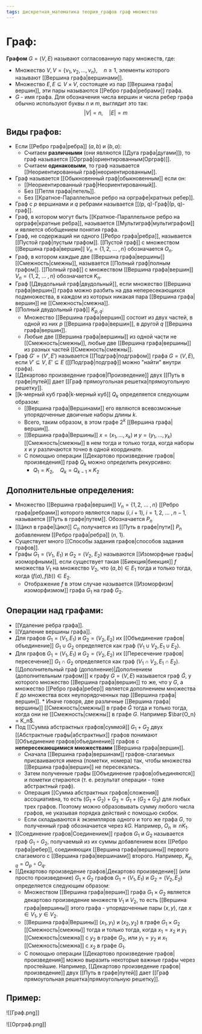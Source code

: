 ```yaml
---
tags: дискретная_математика теория_графов граф множество
---
```

# Граф:
**Графом** $G = (V, E)$ называют согласованную пару множеств, где:
* Множество $V, V = \{\nu_1, \nu_2, ... ,\nu_n\},\quad n \geq1$, элементы которого называют [[Вершина графа|вершинами]].
* Множество $E, E \subseteq V\; \times\; V$, состоящее из пар [[Вершина графа|вершин]], эти пары называются [[Ребро графа|ребрами]] графа.
* $G$ - имя графа.
Для обозначения числа вершин и числа ребер графа обычно используют буквы $n$ и $m$, выглядит это так: $$|V| = n, \quad |E| = m$$

## Виды графов:
* Если [[Ребро графа|ребра]] $(a, b)$ и $(b, a)$: 
	* Считаем **различными** (они являются [[Дуга графа|дугами]]), то граф называется [[Орграф|ориентированным(Орграф)]].
	* Считаем **одинаковыми**, то граф называется [[Неориентированный граф|неориентированным]].
* Граф называется [[Обыкновенный граф|обыкновенным]] если он:
	* [[Неориентированный граф|Неориентированный]].
	* Без [[Петля графа|петель]].
	* Без [[Кратное-Параллельное ребро на орграфе|кратных ребер]].
* Граф с $p$ вершинами и $q$ ребрами называется [[(p, q)-Граф|(p, q)-граф]].
* Граф, в котором могут быть [[Кратное-Параллельное ребро на орграфе|кратные ребра]], называется [[Мультиграф|мультиграфом]] и является обобщением понятия графа.
* Граф, не содержащий ни одного [[Ребро графа|ребра]], называется [[Пустой граф|пустым графом]]. [[Пустой граф]] с множеством [[Вершина графа|вершин]] $V_n = \{1,2,\:...\:,n\}$ обозначается $O_n$.
* Граф, в котором каждые две [[Вершина графа|вершины]] [[Смежность|смежны]], называется [[Полный граф|полным графом]]. [[Полный граф]] с множеством [[Вершина графа|вершин]] $V_n = \{1,2,\:...\:,n\}$ обозначается $K_n$.
* Граф [[Двудольный граф|двудольный]], если множество [[Вершина графа|вершин]] графа можно разбить на два непересекающихся подмножества, в каждом из которых никакая пара [[Вершина графа|вершин]] не [[Смежность|смежна]].
* [[Полный двудольный граф]] $K_{p,q}$:
	* Множество [[Вершина графа|вершин]] состоит из двух частей, в одной из них $p$ [[Вершина графа|вершин]], в другой $q$ [[Вершина графа|вершин]].
	* Любые две [[Вершина графа|вершины]] из одной части не [[Смежность|смежны]], любые две [[Вершина графа|вершины]] из разных частей [[Смежность|смежны]].
* Граф $G' = (V', E')$ называется [[Подграф|подграфом]] графа $G = (V, E)$, если $V' \subseteq V, \; E' \subseteq E$ ([[Подграф|подграф]] можно "найти" внутри графа).
* [[Декартово произведение графов|Произведение]] двух [[Путь в графе|путей]] дает [[Граф прямоугольная решетка|прямоугольную решетку]].
* [[k-мерный куб граф|k-мерный куб]] $Q_k$ определяется следующим образом:
	* [[Вершина графа|Вершинами]] его являются всевозможные упорядоченные двоичные наборы длины $k$. 
	* Всего, таким образом, в этом графе $2^k$ [[Вершина графа|вершин]].
	* [[Вершина графа|Вершины]] $x = (x_1,...,x_k)$ и $y = (y_1,...,y_k)$ [[Смежность|смежны]] в нем тогда и только тогда, когда наборы $x$ и $y$ различаются точно в одной координате.
	* С помощью операции [[Декартово произведение графов|произведения]] граф $Q_k$ можно определить рекурсивно:
		* $Q_1 = K_2, \quad Q_k = Q_{k-1} \times K_2$
## Дополнительные определения:
* Множество [[Вершина графа|вершин]] $V_n = \{1,2,\:...\:,n\}$ [[Ребро графа|ребрами]] которого являются пары $(i, i+1), \; i=1,2,\:...\:,n-1$, называется [[Путь в графе|путем]]. Обозначается $P_n$
* [[Цикл в графе|Цикл]] $C_n$ получается из [[Путь в графе|пути]] $P_n$ добавлением [[Ребро графа|ребра]] $(n,\:1)$.
* Существует много [[Способы задания графов|способов задания графов]].
* Графы $G_1 = (V_1,\: E_1)$ и $G_2 = (V_2,\: E_2)$ называются [[Изоморфные графы|изоморфными]], если существует такая [[Биекция|биекция]] $f$ множества $V_1$ на множество $V_2$, что $(a,b)\in E_1$ тогда и только тогда, когда $(f(a), f(b))\in E_2$.
	* Отображение $f$ в этом случае называется [[Изоморфизм|изоморфизмом]] графа $G_1$ на граф $G_2$.
## Операции над графами:
* [[Удаление ребра графа]].
* [[Удаление вершины графа]].
* Для графов $G_1 = (V_1, E_1)$ и $G_2 = (V_2, E_2)$ их [[Объединение графов|объединение]] $G_1 \cup G_2$ определяется как граф $(V_1 \cup V_2, E_1 \cup E_2)$.
* Для графов $G_1 = (V_1, E_1)$ и $G_2 = (V_2, E_2)$ их [[Пересечение графов|пересечение]] $G_1 \cap G_2$ определяется как граф $(V_1 \cap V_2, E_1 \cap E_2)$.
* [[Дополнительный граф (дополнение)|Дополнением (дополнительным графом)]] к графу $G = (V, E)$ называется граф $\bar{G}$, у которого множество [[Вершина графа|вершин]] то же, что у $G$, а множество [[Ребро графа|ребер]] является дополнением множества $E$ до множества всех неупорядоченных пар [[Вершина графа|вершин]]. 
	  * Иначе говоря, две различные [[Вершина графа|вершины]] [[Смежность|смежны]] в графе $\bar{G}$ тогда и только тогда, когда они не [[Смежность|смежны]] в графе $G$. Например $\bar{O_n} = K_n$.
* Под [[Сумма абстрактных графов|суммой]] $G_1 + G_2$ двух [[Абстрактные графы|абстрактных]] графов понимают [[Объединение графов|объединение]] графов с **непересекающимися множествами** [[Вершина графа|вершин]].
	* Сначала [[Вершина графа|вершинам]] графов-слагаемых присваиваются имена (пометки, номера) так, чтобы множества [[Вершина графа|вершин]] не пересекались.
	* Затем полученные графы [[Объединение графов|объединяются]] и пометки стираются (т. е. результат операции - тоже абстрактный граф).
	* Операция [[Сумма абстрактных графов|сложения]] ассоциативна, то есть $(G_1 + G_2) + G_3 = G_1 + (G_2 + G_3)$ для любых трех графов. Поэтому можно образовывать сумму любого числа графов, не указывая порядка действий с помощью скобок.
	* Если складываются $k$ экземпляров одного и того же графа $G$, то полученный граф обозначается через $kG$. Например, $O_n \cong nK_1$.
* [[Соединение графов|Соединением]] графов $G_1$ и $G_2$ называется граф $G_1 \circ G_2$, получаемый из их суммы добавлением всех [[Ребро графа|ребер]], соединяющих [[Вершина графа|вершины]] первого слагаемого с [[Вершина графа|вершинами]] второго. Например, $K_{p,q} = O_p \circ O_q$.
* [[Декартово произведение графов|Декартово произведение]] (или просто произведение) $G_1 \times G_2$ графов $G_1 = (V_1,E_1)$ и $G_2 = (V_2, E_2)$ определяется следующим образом:
	* Множеством [[Вершина графа|вершин]] графа $G_1 \times G_2$ является декартово произведение множеств $V_1$ и $V_2$, то есть [[Вершина графа|вершины]] этого графа - упорядоченные пары $(x, y)$, где $x \in V_1, \; y \in V_2$.
	* [[Вершина графа|Вершины]] $(x_1, y_1)$ и $(x_2, y_2)$ в графе $G_1 \times G_2$ [[Смежность|смежны]] тогда и только тогда, когда $x_1 = x_2$ и $y_1$ [[Смежность|смежна]] с $y_2$ в графе $G_2$, или $y_1 = y_2$ и $x_1$ [[Смежность|смежна]] с $x_2$ в графе $G_1$.
	* С помощью операции [[Декартово произведение графов|произведения]] можно выразить некоторые важные графы через простейшие. Например, [[Декартово произведение графов|произведение]] двух [[Путь в графе|путей]] дает [[Граф прямоугольная решетка|прямоугольную решетку]].
## Пример:
![[Граф.png]]

![[Орграф.png]]